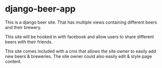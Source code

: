 django-beer-app
===============
This is a django beer site. That has multiple views containing different beers and their brewery. 

This site will be hooked in with facebook and allow users to share different beers with their friends. 

This site comes included with a cms that allows the site owner to easily add new beers & breweries. The site owner could 
also easily edit & style page content.


